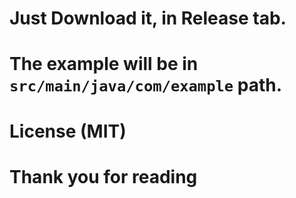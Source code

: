 # Just Download it, in Release tab.

# The example will be in `src/main/java/com/example` path.

# License (MIT)

# Thank you for reading
